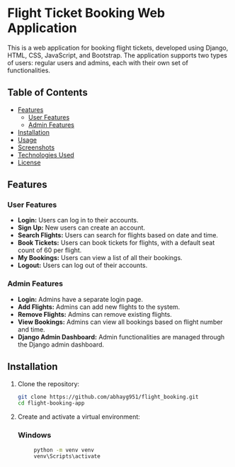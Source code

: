 # Flight Ticket Booking Web Application

This is a web application for booking flight tickets, developed using Django, HTML, CSS, JavaScript, and Bootstrap. The application supports two types of users: regular users and admins, each with their own set of functionalities.

## Table of Contents

- [Features](#features)
  - [User Features](#user-features)
  - [Admin Features](#admin-features)
- [Installation](#installation)
- [Usage](#usage)
- [Screenshots](#screenshots)
- [Technologies Used](#technologies-used)
- [License](#license)

## Features

### User Features

- **Login:** Users can log in to their accounts.
- **Sign Up:** New users can create an account.
- **Search Flights:** Users can search for flights based on date and time.
- **Book Tickets:** Users can book tickets for flights, with a default seat count of 60 per flight.
- **My Bookings:** Users can view a list of all their bookings.
- **Logout:** Users can log out of their accounts.

### Admin Features

- **Login:** Admins have a separate login page.
- **Add Flights:** Admins can add new flights to the system.
- **Remove Flights:** Admins can remove existing flights.
- **View Bookings:** Admins can view all bookings based on flight number and time.
- **Django Admin Dashboard:** Admin functionalities are managed through the Django admin dashboard.

## Installation

1. Clone the repository:
   ```sh
   git clone https://github.com/abhayg951/flight_booking.git
   cd flight-booking-app

2. Create and activate a virtual environment:
    ### Windows
   ```sh
        python -m venv venv
        venv\Scripts\activate
